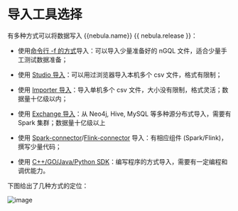 



# 导入工具选择



有多种方式可以将数据写入 {{nebula.name}} {{ nebula.release }}：

- 使用[命令行 -f 的方式](../2.quick-start/3.quick-start-on-premise/3.connect-to-nebula-graph.md)导入：可以导入少量准备好的 nGQL 文件，适合少量手工测试数据准备；
  
- 使用 [Studio 导入](../nebula-studio/quick-start/st-ug-import-data.md)：可以用过浏览器导入本机多个 csv 文件，格式有限制； 
  
- 使用 [Importer 导入](use-importer.md)：导入单机多个 csv 文件，大小没有限制，格式灵活；数据量十亿级以内；
- 使用 [Exchange 导入](nebula-exchange/about-exchange/ex-ug-what-is-exchange.md)：从 Neo4j, Hive, MySQL 等多种源分布式导入，需要有 Spark 集群；数据量十亿级以上
- 使用 [Spark-connector](nebula-spark-connector.md)/[Flink-connector](nebula-flink-connector.md) 导入：有相应组件 (Spark/Flink)，撰写少量代码；
- 使用 [C++/GO/Java/Python SDK](../20.appendix/6.eco-tool-version.md)：编写程序的方式导入，需要有一定编程和调优能力。

下图给出了几种方式的定位：

 ![image](https://docs-cdn.nebula-graph.com.cn/figures/write-choice.png)

